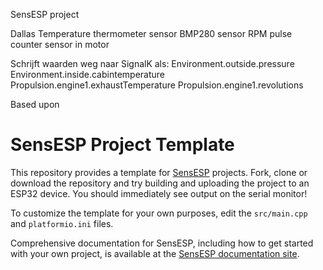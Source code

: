 SensESP project

Dallas Temperature thermometer sensor
BMP280 sensor
RPM pulse counter sensor in motor

Schrijft waarden weg naar SignalK als:
Environment.outside.pressure
Environment.inside.cabintemperature
Propulsion.engine1.exhaustTemperature
Propulsion.engine1.revolutions

Based upon
# SensESP Project Template

This repository provides a template for [SensESP](https://github.com/SignalK/SensESP/) projects.
Fork, clone or download the repository and try building and uploading the project to an ESP32 device.
You should immediately see output on the serial monitor!

To customize the template for your own purposes, edit the `src/main.cpp` and `platformio.ini` files.

Comprehensive documentation for SensESP, including how to get started with your own project, is available at the [SensESP documentation site](https://signalk.org/SensESP/).
